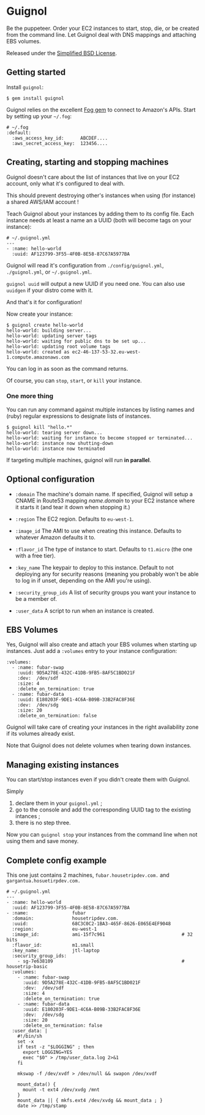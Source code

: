 # Guignol

Be the puppeteer. Order your EC2 instances to start, stop, die, or be created from the command line. Let Guignol deal with DNS mappings and attaching EBS volumes.

Released under the [Simplified BSD License](http://en.wikipedia.org/wiki/BSD_licenses#2-clause_license_.28.22Simplified_BSD_License.22_or_.22FreeBSD_License.22.29).


## Getting started

Install `guignol`:

    $ gem install guignol

Guignol relies on the excellent [Fog gem](http://fog.io/) to connect to Amazon's APIs.
Start by setting up your `~/.fog`:

    # ~/.fog
    :default:
      :aws_access_key_id:      ABCDEF....
      :aws_secret_access_key:  123456....



## Creating, starting and stopping machines

Guignol doesn't care about the list of instances that live on your EC2 account,
only what it's configured to deal with.

This should prevent destroying other's instances when using (for instance) a
shared AWS/IAM account !

Teach Guignol about your instances by adding them to its config file.
Each instance needs at least a name an a UUID (both will become tags on your
instance):

    # ~/.guignol.yml
    --- 
    - :name: hello-world
      :uuid: AF123799-3F55-4F0B-8E58-87C67A5977BA

Guignol will read it's configuration from `./config/guignol.yml`, `./guignol.yml`, or `~/.guignol.yml`.

`guignol uuid` will output a new UUID if you need one.
You can also use `uuidgen` if your distro come with it.

And that's it for configuration!

Now create your instance:

    $ guignol create hello-world
    hello-world: building server...
    hello-world: updating server tags
    hello-world: waiting for public dns to be set up...
    hello-world: updating root volume tags
    hello-world: created as ec2-46-137-53-32.eu-west-1.compute.amazonaws.com

You can log in as soon as the command returns.

Of course, you can `stop`, `start`, or `kill` your instance.


### One more thing

You can run any command against multiple instances by listing names and (ruby)
regular expressions to designate lists of instances.

    $ guignol kill "hello.*"
    hello-world: tearing server down...
    hello-world: waiting for instance to become stopped or terminated...
    hello-world: instance now shutting-down
    hello-world: instance now terminated

If targeting multiple machines, guignol will run **in parallel**.



## Optional configuration

- `:domain`
  The machine's domain name. If specified, Guignol will setup a 
  CNAME in Route53 mapping *name*.*domain* to your EC2 instance where it
  starts it (and tear it down when stopping it.)

- `:region`
  The EC2 region. Defaults to `eu-west-1`.

- `:image_id`
  The AMI to use when creating this instance. Defaults to whatever Amazon defaults it to.
  
- `:flavor_id`
  The type of instance to start. Defaults to `t1.micro` (the one with a free tier).
  
- `:key_name`
  The keypair to deploy to this instance. Default to not deploying any for security reasons (meaning you probably won't be able to log in if unset, depending on the AMI you're using).
  
- `:security_group_ids`
  A list of security groups you want your instance to be a member of.

- `:user_data`
  A script to run when an instance is created.



## EBS Volumes

Yes, Guignol will also create and attach your EBS volumes when starting up instances.
Just add a `:volumes` entry to your instance configuration:

    :volumes:
      - :name: fubar-swap
        :uuid: 9D5A278E-432C-41DB-9FB5-8AF5C1BD021F
        :dev:  /dev/sdf
        :size: 4
        :delete_on_termination: true
      - :name: fubar-data
        :uuid: E180203F-9DE1-4C6A-B09B-33B2FAC8F36E
        :dev:  /dev/sdg
        :size: 20
        :delete_on_termination: false

Guignol will take care of creating your instances in the right availability zone if its volumes already exist.

Note that Guignol does not delete volumes when tearing down instances.



## Managing existing instances


You can start/stop instances even if you didn't create them with Guignol.

Simply

1. declare them in your `guignol.yml` ;
2. go to the console and add the corresponding UUID tag to the existing intances ;
3. there is no step three.

Now you can `guignol stop` your instances from the command line when not using them and save money.



## Complete config example

This one just contains 2 machines, `fubar.housetripdev.com.` and `gargantua.hosuetirpdev.com.`

    # ~/.guignol.yml
    --- 
    - :name: hello-world
      :uuid: AF123799-3F55-4F0B-8E58-87C67A5977BA
    - :name:                fubar
      :domain:              housetripdev.com.
      :uuid:                68C3C0C2-1BA3-465F-8626-E065E4EF9048
      :region:              eu-west-1
      :image_id:            ami-15f7c961                            # 32 bits
      :flavor_id:           m1.small
      :key_name:            jtl-laptop
      :security_group_ids:  
        - sg-7e638109                                               # housetrip-basic
      :volumes:
        - :name: fubar-swap
          :uuid: 9D5A278E-432C-41DB-9FB5-8AF5C1BD021F
          :dev:  /dev/sdf
          :size: 4
          :delete_on_termination: true
        - :name: fubar-data
          :uuid: E180203F-9DE1-4C6A-B09B-33B2FAC8F36E
          :dev:  /dev/sdg
          :size: 20
          :delete_on_termination: false
      :user_data: |
        #!/bin/sh
        set -x
        if test -z "$LOGGING" ; then
          export LOGGING=YES
          exec "$0" > /tmp/user_data.log 2>&1
        fi
    
        mkswap -f /dev/xvdf > /dev/null && swapon /dev/xvdf
    
        mount_data() {
          mount -t ext4 /dev/xvdg /mnt
        }
        mount_data || { mkfs.ext4 /dev/xvdg && mount_data ; }
        date >> /tmp/stamp

